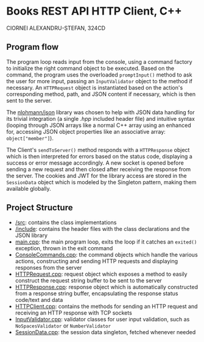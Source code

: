 # Books REST API HTTP Client, C++

CIORNEI ALEXANDRU-ȘTEFAN, 324CD

## Program flow
The program loop reads input from the console, using a command factory to initialize
the right command object to be executed. Based on the command, the program uses the
overloaded `promptInput()` method to ask the user for more input, passing an `InputValidator`
object to the method if necessary. An `HTTPRequest` object is instantiated based on the
action's corresponding method, path, and JSON content if necessary, which is then sent to
the server.

The [nlohmann/json](https://github.com/nlohmann/json) library was chosen to help
with JSON data handling for its trivial integration (a single *.hpp* included header file)
and intuitive syntax (looping through JSON arrays like a normal C++ array using an 
enhanced for, accessing JSON object properties like an associative array: `object["member"]`).

The Client's `sendToServer()` method responds with a `HTTPResponse` object which
is then interpreted for errors based on the status code, displaying a success or error message
accordingly. A new socket is opened before sending a new request and then closed after receiving
the response from the server. The cookies and JWT for the library access are stored in
the `SessionData` object which is modeled by the Singleton pattern, making them available globally.

## Project Structure
- [/src](/src): contains the class implementations
- [/include](/include): contains the header files with the class declarations and the JSON library
- [main.cpp](/src/main.cpp): the main program loop, exits the loop if it catches an `exited()`
exception, thrown in the exit command
- [ConsoleCommands.cpp](/src/ConsoleCommands.cpp): the command objects which handle the various
actions, constructing and sending HTTP requests and displaying responses from the server
- [HTTPRequest.cpp](/src/HTTPRequest.cpp): request object which exposes a method to easily construct
the request string buffer to be sent to the server
- [HTTPResponse.cpp](/src/HTTPResponse.cpp): response object which is automatically constructed from
a response string buffer, encapsulating the response status code/text and data
- [HTTPClient.cpp](/src/HTTPClient.cpp): contains the methods for sending an HTTP request and receiving
an HTTP response with TCP sockets
- [InputValidator.cpp](/src/InputValidator.cpp): validator classes for user input validation, such as
`NoSpacesValidator` or `NumberValidator`
- [SessionData.cpp](/src/SessionData.cpp): the session data singleton, fetched whenever needed
